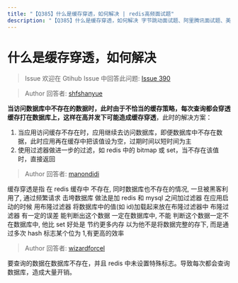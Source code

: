 ```yaml
---
title: "【Q385】什么是缓存穿透，如何解决 | redis高频面试题"
description: "【Q385】什么是缓存穿透，如何解决 字节跳动面试题、阿里腾讯面试题、美团小米面试题。"
---
```


# 什么是缓存穿透，如何解决

> Issue
> 欢迎在 Gtihub Issue 中回答此问题: [Issue 390](https://github.com/shfshanyue/Daily-Question/issues/390)

> Author
> 回答者: [shfshanyue](https://github.com/shfshanyue)

**当访问数据库中不存在的数据时，此时由于不恰当的缓存策略，每次查询都会穿透缓存打在数据库上，这样在高并发下可能造成缓存穿透**，此时的解决方案：

1. 当应用访问缓存不存在时，应用继续去访问数据库，即便数据库中不存在数据，此时应用再在缓存中把该值设为空，过期时间以短时间为主
1. 使用过滤器做进一步的过滤，如 redis 中的 bitmap 或 set，当不存在该值时，直接返回

> Author
> 回答者: [manondidi](https://github.com/manondidi)

缓存穿透是指 在 redis 缓存中 不存在, 同时数据库也不存在的情况,
一旦被黑客利用了, 通过频繁请求 击垮数据库
做法是加 redis 和 mysql 之间加过滤器
在应用启动的时候 用布隆过滤器 将数据库中的值(如 id)加载起来放在布隆过滤器中
布隆过滤器 有一定的误差 能判断出这个数据 一定在数据库中, 不能 判断这个数据一定不在数据库中,
他比 set 好处是 节约更多内存 以为他不是将数据完整的存下, 而是通过多次 hash 标志某个位为 1,有更高的效率

> Author
> 回答者: [wizardforcel](https://github.com/wizardforcel)

要查询的数据在数据库不存在，并且 redis 中未设置特殊标志。导致每次都会查询数据库，造成大量开销。
